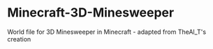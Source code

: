 # Minecraft-3D-Minesweeper
World file for 3D Minesweeper in Minecraft - adapted from TheAl_T's creation
